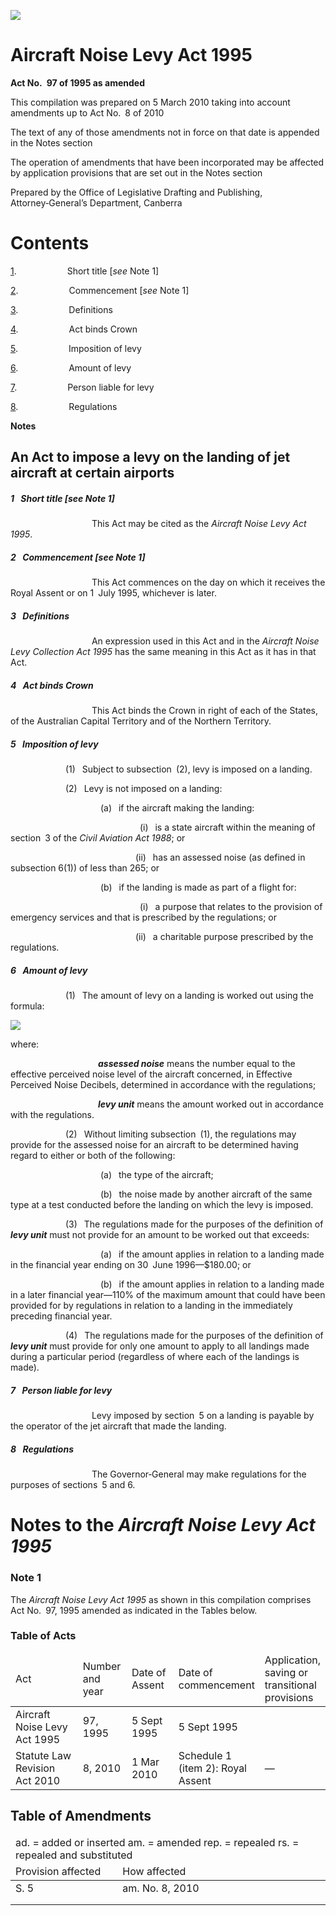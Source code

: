 ![](http://www.comlaw.gov.au/Details/C2010C00174/Html/c8510ac5-2264-4e6b-b75c-ba14cf850dfb_files/image001.gif)

# Aircraft Noise Levy Act 1995

**Act No. 97 of 1995 as amended**

This compilation was prepared on 5 March 2010
 taking into account amendments up to Act No. 8 of 2010

The text of any of those amendments not in force
 on that date is appended in the Notes section

The operation of amendments that have been incorporated may be 
 affected by application provisions that are set out in the Notes section

Prepared by the Office of Legislative Drafting and Publishing,
 Attorney‑General’s Department, Canberra

# Contents

[1](#1).            Short title [_see_ Note 1]

[2](#2).            Commencement [_see_ Note 1]

[3](#3).            Definitions

[4](#4).            Act binds Crown

[5](#5).            Imposition of levy

[6](#6).            Amount of levy

[7](#7).            Person liable for levy

[8](#8).            Regulations

**Notes** 

## An Act to impose a levy on the landing of jet aircraft at certain airports

##### <a id="1"></a>1  Short title [_see_ Note 1]

                   This Act may be cited as the _Aircraft Noise Levy Act 1995_.

##### <a id="2"></a>2  Commencement [_see_ Note 1]

                   This Act commences on the day on which it receives the Royal Assent or on 1 July 1995, whichever is later.

##### <a id="3"></a>3  Definitions

                   An expression used in this Act and in the _Aircraft Noise Levy Collection Act 1995_ has the same meaning in this Act as it has in that Act.

##### <a id="4"></a>4  Act binds Crown

                   This Act binds the Crown in right of each of the States, of the Australian Capital Territory and of the Northern Territory.

##### <a id="5"></a>5  Imposition of levy

             (1)  Subject to subsection (2), levy is imposed on a landing.

             (2)  Levy is not imposed on a landing:

                     (a)   if the aircraft making the landing:

                              (i)  is a state aircraft within the meaning of section 3 of the _Civil Aviation Act 1988_; or

                             (ii)  has an assessed noise (as defined in subsection 6(1)) of less than 265; or

                     (b)  if the landing is made as part of a flight for:

                              (i)  a purpose that relates to the provision of emergency services and that is prescribed by the regulations; or

                             (ii)  a charitable purpose prescribed by the regulations.

##### <a id="6"></a>6  Amount of levy

             (1)  The amount of levy on a landing is worked out using the formula:

![](http://www.comlaw.gov.au/Details/C2010C00174/Html/c8510ac5-2264-4e6b-b75c-ba14cf850dfb_files/image002.gif)

where:

                    <a name="assessed-nois"></a>**_assessed noise_** means the number equal to the effective perceived noise level of the aircraft concerned, in Effective Perceived Noise Decibels, determined in accordance with the regulations;

                    <a name="levi-unit"></a>**_levy unit_** means the amount worked out in accordance with the regulations.

             (2)  Without limiting subsection (1), the regulations may provide for the assessed noise for an aircraft to be determined having regard to either or both of the following:

                     (a)  the type of the aircraft;

                     (b)  the noise made by another aircraft of the same type at a test conducted before the landing on which the levy is imposed.

             (3)  The regulations made for the purposes of the definition of **_levy unit_** must not provide for an amount to be worked out that exceeds:

                     (a)  if the amount applies in relation to a landing made in the financial year ending on 30 June 1996—$180.00; or

                     (b)  if the amount applies in relation to a landing made in a later financial year—110% of the maximum amount that could have been provided for by regulations in relation to a landing in the immediately preceding financial year.

             (4)  The regulations made for the purposes of the definition of **_levy unit_** must provide for only one amount to apply to all landings made during a particular period (regardless of where each of the landings is made).

##### <a id="7"></a>7  Person liable for levy

                   Levy imposed by section 5 on a landing is payable by the operator of the jet aircraft that made the landing.

##### <a id="8"></a>8  Regulations

                   The Governor‑General may make regulations for the purposes of sections 5 and 6.

# Notes to the _Aircraft Noise Levy Act 1995_

### Note 1

The _Aircraft Noise Levy Act 1995_ as shown in this compilation comprises Act No. 97, 1995 amended as indicated in the Tables below.

### Table of Acts

<table>
<colgroup>
  <col width="30%">
  <col width="16%">
  <col width="17%">
  <col width="21%">
  <col width="16%">
</colgroup>

<thead>
  <tr>
    <td>
      <div>Act</div>
    </td>
    <td>
      <div>Number 
and year</div>
    </td>
    <td>
      <div>Date 
of Assent</div>
    </td>
    <td>
      <div>Date of commencement</div>
    </td>
    <td>
      <div>Application, saving or transitional provisions</div>
    </td>
  </tr>
</thead>
<tr>
  <td>
    <div>Aircraft Noise Levy Act 1995</div>
  </td>
  <td>
    <div>97, 1995</div>
  </td>
  <td>
    <div>5 Sept 1995</div>
  </td>
  <td>
    <div>5 Sept 1995</div>
  </td>
  <td>
    <div></div>
  </td>
</tr>
<tr>
  <td>
    <div>Statute Law Revision Act 2010</div>
  </td>
  <td>
    <div>8, 2010</div>
  </td>
  <td>
    <div>1 Mar 2010</div>
  </td>
  <td>
    <div>Schedule 1 (item 2): Royal Assent</div>
  </td>
  <td>
    <div>—</div>
  </td>
</tr></table>

## Table of Amendments

<table>
<colgroup>
  <col width="34%">
  <col width="66%">
</colgroup>

<thead>
  <tr>
    <td colspan="2">
      <div>ad. = added or inserted am. = amended rep. = repealed rs. = repealed and substituted</div>
    </td>
  </tr>
  <tr>
    <td>
      <div>Provision affected</div>
    </td>
    <td>
      <div>How affected</div>
    </td>
  </tr>
</thead>
<tr>
  <td>
    <div>S. 5</div>
  </td>
  <td>
    <div>am. No. 8, 2010</div>
  </td>
</tr>
<tr>
  <td>
    <div></div>
  </td>
  <td>
    <div></div>
  </td>
</tr>
<tr>
  <td>
    <div></div>
  </td>
  <td>
    <div></div>
  </td>
</tr></table>

 
